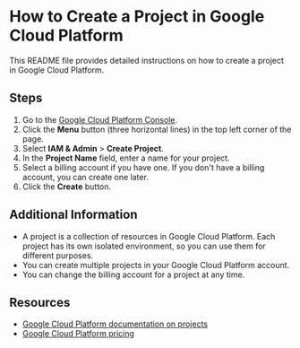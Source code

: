 # How to Create a Project in Google Cloud Platform

This README file provides detailed instructions on how to create a project in Google Cloud Platform.

## Steps

1. Go to the [Google Cloud Platform Console](https://console.cloud.google.com/).
2. Click the **Menu** button (three horizontal lines) in the top left corner of the page.
3. Select **IAM & Admin** > **Create Project**.
4. In the **Project Name** field, enter a name for your project.
5. Select a billing account if you have one. If you don't have a billing account, you can create one later.
6. Click the **Create** button.

## Additional Information

* A project is a collection of resources in Google Cloud Platform. Each project has its own isolated environment, so you can use them for different purposes.
* You can create multiple projects in your Google Cloud Platform account.
* You can change the billing account for a project at any time.

## Resources

* [Google Cloud Platform documentation on projects](https://cloud.google.com/resource-manager/docs/projects)
* [Google Cloud Platform pricing](https://cloud.google.com/pricing/)